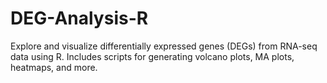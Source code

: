 # DEG-Analysis-R
Explore and visualize differentially expressed genes (DEGs) from RNA-seq data using R. Includes scripts for generating volcano plots, MA plots, heatmaps, and more.
